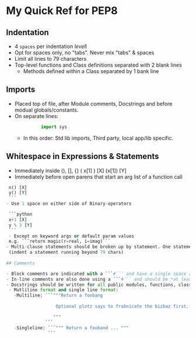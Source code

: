 # My Quick Ref for PEP8

## Indentation
  - 4 ```spaces``` per indentation *level*I
  - Opt for spaces only, no "tabs". Never mix "tabs" & spaces
  - Limit all lines to 79 characters
  - Top-level functions and Class definitions separated with 2 blank lines
    - Methods defined within a Class separated by 1 bank line

## Imports
  - Placed top of file, after Module comments, Docstrings and before modual globals/constants.
  - On separate lines: 
    ```python import os
              import sys
    ```
    - In this order: Std lib imports, Third party, local app/lib specific.

## Whitespace in Expressions & Statements
  - Immediately inside (), [], {}
    ( x[1] ) [X] 
    (x[1]) [Y] 
  - Immediately before open parens that start an arg list of a function call
   ```python 
    n() [X] 
    y() [Y] 
    ```
  - Use 1 space on either side of Binary-operators

    ```python
    x+1 [X]
    y % 3 [Y]
    ```
    - Except on keyword args or default param values
    e.g. ```return magic(r=real, i=imag)```
  - Multi-clause statements should be broken up by statement. One statement, one line
    (indent a statement running beyond 79 chars)
    
## Comments

  - Block comments are indicated with a ```#``` and have a single space after them. 
  - In-line comments are also done using a ```#``` and should be *at least* two spaces from the statement the refer to.
  - Docstrings should be written for all public modules, functions, classes and methods.
    - Mutliline format and single line format:
      -Multiline: ```"""Return a foobang
                        
                      Optional plotz says to frobnicate the bizbaz first.

                     """
                  ```
      -Singleline: ```""" Return a fooband ... """
                   ```
